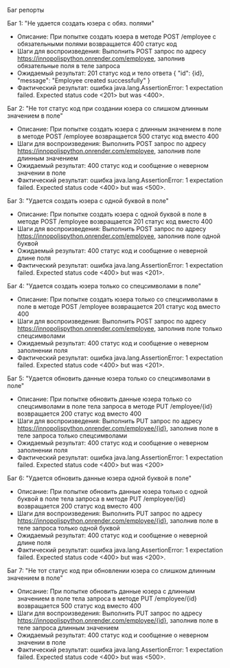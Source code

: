 Баг репорты

Баг 1: "Не удается создать юзера с обяз. полями"

- Описание: При попытке создать юзера в методе POST /employee с обязательными полями возвращается 400 статус код
- Шаги для воспроизведения: Выполнить POST запрос по адресу https://innopolispython.onrender.com/employee,
  заполнив обязательные поля в теле запроса
- Ожидаемый результат: 201 статус код и тело ответа {
  "id": {id},
  "message": "Employee created successfully"
  }
- Фактический результат: ошибка java.lang.AssertionError: 1 expectation failed. Expected status code <201> but was
  <400>.

Баг 2: "Не тот статус код при создании юзера со слишком длинным значением в поле"

- Описание: При попытке создать юзера с длинным значением в поле в методе POST /employee возвращается 500 статус
  код вместо 400
- Шаги для воспроизведения: Выполнить POST запрос по адресу https://innopolispython.onrender.com/employee, заполнив
  поле длинным значением
- Ожидаемый результат: 400 статус код и сообщение о неверном значении в поле
- Фактический результат: ошибка java.lang.AssertionError: 1 expectation failed. Expected status code <400> but was
  <500>.

Баг 3: "Удается создать юзера с одной буквой в поле"

- Описание: При попытке создать юзера с одной буквой в поле в методе POST /employee возвращается 201 статус
  код вместо 400
- Шаги для воспроизведения: Выполнить POST запрос по адресу https://innopolispython.onrender.com/employee, заполнив
  поле одной буквой
- Ожидаемый результат: 400 статус код и сообщение о неверной длине поля
- Фактический результат: ошибка java.lang.AssertionError: 1 expectation failed. Expected status code <400> but was
  <201>.

Баг 4: "Удается создать юзера только со спецсимволами в поле"

- Описание: При попытке создать юзера только со спецсимволами в поле в методе POST /employee возвращается 201 статус
  код вместо 400
- Шаги для воспроизведения: Выполнить POST запрос по адресу https://innopolispython.onrender.com/employee, заполнив
  поле только спецсимволами
- Ожидаемый результат: 400 статус код и сообщение о неверном заполнении поля
- Фактический результат: ошибка java.lang.AssertionError: 1 expectation failed. Expected status code <400> but was
  <201>.

Баг 5: "Удается обновить данные юзера только со спецсимволами в поле"

- Описание: При попытке обновить данные юзера только со спецсимволами в поле тела запроса в методе PUT /employee/{id}
  возвращается
  200 статус код вместо 400
- Шаги для воспроизведения: Выполнить PUT запрос по адресу https://innopolispython.onrender.com/employee/{id}, заполнив
  поле в теле запроса только спецсимволами
- Ожидаемый результат: 400 статус код и сообщение о неверном заполнении поля
- Фактический результат: ошибка java.lang.AssertionError: 1 expectation failed. Expected status code <400> but was
  <200>

Баг 6: "Удается обновить данные юзера одной буквой в поле"

- Описание: При попытке обновить данные юзера только с одной буквой в поле тела запроса в методе PUT /employee/{id}
  возвращается 200 статус код вместо 400
- Шаги для воспроизведения: Выполнить PUT запрос по адресу https://innopolispython.onrender.com/employee/{id}, заполнив
  поле в теле запроса только одной буквой
- Ожидаемый результат: 400 статус код и сообщение о неверной длине поля
- Фактический результат: ошибка java.lang.AssertionError: 1 expectation failed. Expected status code <400> but was
  <200>.

Баг 7: "Не тот статус код при обновлении юзера со слишком длинным значением в поле"

- Описание: При попытке обновить данные юзера с длинным значением в поле тела запроса в методе PUT /employee/{id}
  возвращается 500 статус код вместо 400
- Шаги для воспроизведения: Выполнить PUT запрос по адресу https://innopolispython.onrender.com/employee/{id}, заполнив
  поле в теле запроса длинным значением
- Ожидаемый результат: 400 статус код и сообщение о неверном значении в поле
- Фактический результат: ошибка java.lang.AssertionError: 1 expectation failed. Expected status code <400> but was
  <500>.
